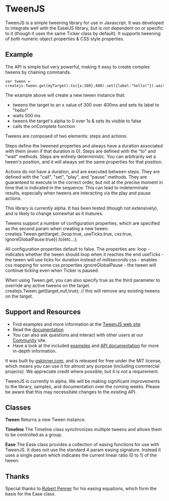 # TweenJS

TweenJS is a simple tweening library for use in Javascript. It was developed to integrate well with the EaselJS library,
but is not dependent on or specific to it (though it uses the same Ticker class by default). It supports tweening of
both numeric object properties & CSS style properties.

## Example
The API is simple but very powerful, making it easy to create complex tweens by chaining commands.

    var tween = createjs.Tween.get(myTarget).to({x:300},400).set({label:"hello!"}).wait(500).to({alpha:0,visible:false},1000).call(onComplete);

The example above will create a new tween instance that:

* tweens the target to an x value of 300 over 400ms and sets its label to "hello!"
* waits 500 ms
* tweens the target's alpha to 0 over 1s & sets its visible to false
* calls the onComplete function

Tweens are composed of two elements: steps and actions.

Steps define the tweened properties and always have a duration associated with them (even if that duration is 0). Steps
are defined with the "to" and "wait" methods. Steps are entirely deterministic. You can arbitrarily set a tween's
position, and it will always set the same properties for that position.

Actions do not have a duration, and are executed between steps. They are defined with the "call", "set", "play", and
"pause" methods. They are guaranteed to execute in the correct order, but not at the precise moment in time that is
indicated in the sequence. This can lead to indeterminate results, especially when tweens are interacting via the play
and pause actions.

This library is currently alpha. It has been tested (though not extensively), and is likely to change somewhat as it matures.

Tweens support a number of configuration properties, which are specified as the second param when creating a new tween:
createjs.Tween.get(target, {loop:true, useTicks:true, css:true, ignoreGlobalPause:true}).to(etc...);

All configuration properties default to false. The properties are:
loop - indicates whether the tween should loop when it reaches the end
useTicks - the tween will use ticks for duration instead of milliseconds
css - enables css mapping for some css properties
ignoreGlobalPause - the tween will continue ticking even when Ticker is paused.

When using Tween.get, you can also specify true as the third parameter to override any active tweens on the target.
createjs.Tween.get(target,null,true); // this will remove any existing tweens on the target.


## Support and Resources
* Find examples and more information at the [TweenJS web site](http://tweenjs.com/)
* Read the [documentation](http://createjs.com/Docs/TweenJS/)
* You can also ask questions and interact with other users at our [Community](http://community.createjs.com) site.
* Have a look at the included [examples](https://github.com/CreateJS/TweenJS/tree/master/examples) and [API documentation](http://createjs.com/Docs/TweenJS/) for more in-depth information.

It was built by [gskinner.com](http://www.gskinner.com), and is released for free under the MIT license, which means you can use it for almost any purpose (including commercial projects). We appreciate credit where possible, but it is not a requirement.

TweenJS is currently in alpha. We will be making significant improvements to the library, samples, and documentation over the coming weeks. Please be aware that this may necessitate changes to the existing API.

## Classes

**Tween**
Returns a new Tween instance.

**Timeline**
The Timeline class synchronizes multiple tweens and allows them to be controlled as a group.

**Ease**
The Ease class provides a collection of easing functions for use with TweenJS. It does not use the standard 4 param easing signature. Instead it uses a single param which indicates the current linear ratio (0 to 1) of the tween.

## Thanks
Special thanks to [Robert Penner](http://flashblog.robertpenner.com/) for his easing equations, which form the basis for the Ease class.
